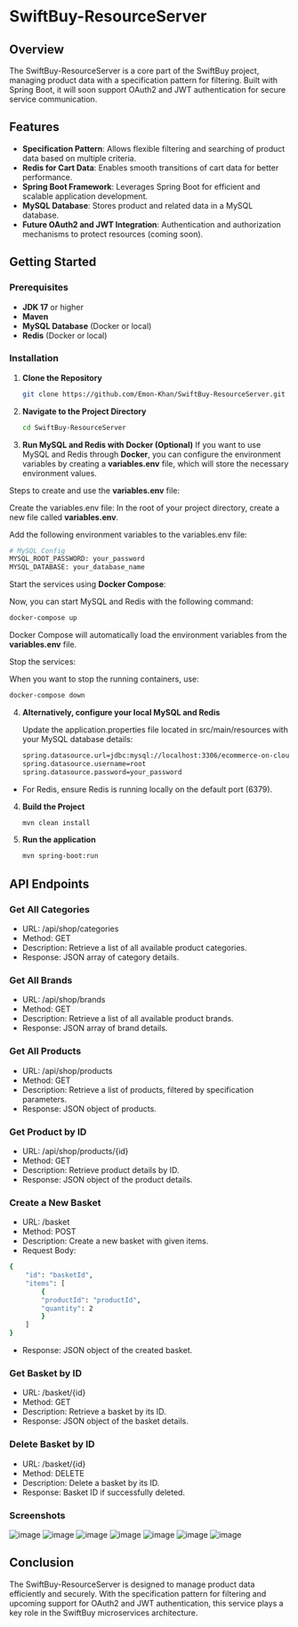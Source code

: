 # SwiftBuy-ResourceServer

## Overview

The SwiftBuy-ResourceServer is a core part of the SwiftBuy project, managing product data with a specification pattern for filtering. Built with Spring Boot, it will soon support OAuth2 and JWT authentication for secure service communication.

## Features

- **Specification Pattern**: Allows flexible filtering and searching of product data based on multiple criteria.
- **Redis for Cart Data**: Enables smooth transitions of cart data for better performance.
- **Spring Boot Framework**: Leverages Spring Boot for efficient and scalable application development.
- **MySQL Database**: Stores product and related data in a MySQL database.
- **Future OAuth2 and JWT Integration**: Authentication and authorization mechanisms to protect resources (coming soon).

## Getting Started

### Prerequisites

- **JDK 17** or higher
- **Maven**
- **MySQL Database** (Docker or local)
- **Redis** (Docker or local)

### Installation

1. **Clone the Repository**

   ```bash
   git clone https://github.com/Emon-Khan/SwiftBuy-ResourceServer.git
   ```


2. **Navigate to the Project Directory**

   ```bash
   cd SwiftBuy-ResourceServer
   ```
3. **Run MySQL and Redis with Docker (Optional)**
If you want to use MySQL and Redis through **Docker**, you can configure the environment variables by creating a **variables.env** file, which will store the necessary environment values.

Steps to create and use the **variables.env** file:

Create the variables.env file: In the root of your project directory, create a new file called **variables.env**.

Add the following environment variables to the variables.env file:
```bash
# MySQL Config
MYSQL_ROOT_PASSWORD: your_password
MYSQL_DATABASE: your_database_name
```

Start the services using **Docker Compose**:

Now, you can start MySQL and Redis with the following command:

```bash
docker-compose up
```
Docker Compose will automatically load the environment variables from the **variables.env** file.

Stop the services:

When you want to stop the running containers, use:

```bash
docker-compose down
```


4. **Alternatively, configure your local MySQL and Redis**

   Update the application.properties   file located in src/main/resources with your MySQL database details:

   ```bash
   spring.datasource.url=jdbc:mysql://localhost:3306/ecommerce-on-cloud
   spring.datasource.username=root
   spring.datasource.password=your_password
   ```

- For Redis, ensure Redis is running locally on the default port (6379).

4. **Build the Project**

   ```bash
   mvn clean install
   ```

5. **Run the application**

   ```bash
   mvn spring-boot:run
   ```

## API Endpoints

### Get All Categories
- URL: /api/shop/categories
- Method: GET
- Description: Retrieve a list of all available product categories.
- Response: JSON array of category details.

### Get All Brands
- URL: /api/shop/brands
- Method: GET
- Description: Retrieve a list of all available product brands.
- Response: JSON array of brand details.


### Get All Products
- URL: /api/shop/products
- Method: GET
- Description: Retrieve a list of products, filtered by specification parameters.
- Response: JSON object of products.

### Get Product by ID
- URL: /api/shop/products/{id}
- Method: GET
- Description: Retrieve product details by ID.
- Response: JSON object of the product details.

### Create a New Basket
- URL: /basket
- Method: POST
- Description: Create a new basket with given items.
- Request Body:

```bash
{
    "id": "basketId",
    "items": [
        {
        "productId": "productId",
        "quantity": 2
        }
    ]
}
```
- Response: JSON object of the created basket.

### Get Basket by ID
- URL: /basket/{id}
- Method: GET
- Description: Retrieve a basket by its ID.
- Response: JSON object of the basket details.

### Delete Basket by ID
- URL: /basket/{id}
- Method: DELETE
- Description: Delete a basket by its ID.
- Response: Basket ID if successfully deleted.

### Screenshots
![image](https://github.com/user-attachments/assets/02506840-6c32-4887-9c7f-0c0e1b7144c4)
![image](https://github.com/user-attachments/assets/684b752b-a713-4772-ad00-60dea172c874)
![image](https://github.com/user-attachments/assets/f0c4c5b6-dafd-486a-8231-f596ce0ca5e7)
![image](https://github.com/user-attachments/assets/93f3ee37-9522-4502-81a1-260a9e5d3056)
![image](https://github.com/user-attachments/assets/472059d4-27d3-45ae-b310-c4c159f6b222)
![image](https://github.com/user-attachments/assets/e9ce164f-89ac-43c4-b076-5f24439498c9)
![image](https://github.com/user-attachments/assets/666a5504-d717-4d16-976f-605f32947ab9)




## Conclusion

The SwiftBuy-ResourceServer is designed to manage product data efficiently and securely. With the specification pattern for filtering and upcoming support for OAuth2 and JWT authentication, this service plays a key role in the SwiftBuy microservices architecture.


